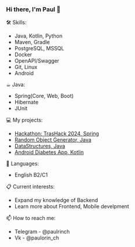 ### Hi there, I'm Paul 👋

<!--
**Paulorin/Paulorin** is a ✨ _special_ ✨ repository because its `README.md` (this file) appears on your GitHub profile.
Here are some ideas to get you started:
-->
<!--
- 🔭 I’m currently working on ...
- 🌱 I’m currently learning ...
- 👯 I’m looking to collaborate on ...
- 🤔 I’m looking for help with ...
...
-->
🛠 Skills:
- Java, Kotlin, Python
- Maven, Gradle
- PostgreSQL, MSSQL
- Docker
- OpenAPI/Swagger
- Git, Linux
- Android

☕︎ Java:
- Spring(Core, Web, Boot)
- Hibernate
- JUnit

💻 My projects:
- [Hackathon: TrasHack 2024, Spring](https://github.com/GreenCatsTeam/hackathon-2024)
- [Random Object Generator, Java](https://github.com/Paulorin/fieldsetter/tree/branch3)
- [DataStructures, Java](https://github.com/Paulorin/DataStructures)
- [Android Diabetes App, Kotlin](https://github.com/Paulorin/DiabetesApp/tree/main)

💬 Languages:
- English B2/C1

📋 Current interests:
- Expand my knowledge of Backend
- Learn more about Frontend, Mobile develpment

📫 How to reach me: 
- Telegram - @paulrinch
- Vk - @paulorin_ch
